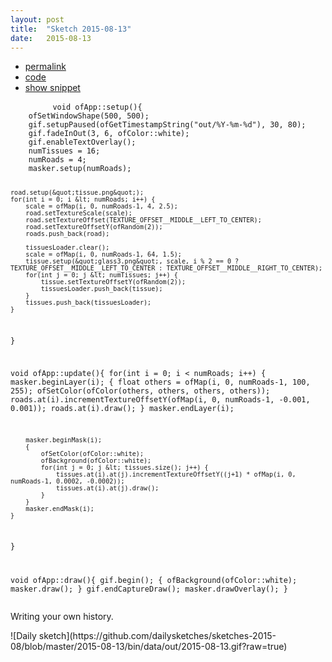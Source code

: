 ```yaml
---
layout: post
title:  "Sketch 2015-08-13"
date:   2015-08-13
---
```

<div class="code">
    <ul>
		<li><a href="{% post_url 2015-08-13-sketch %}">permalink</a></li>
		<li><a href="https://github.com/dailysketches/sketches-2015-08/tree/master/2015-08-13">code</a></li>
		<li><a href="#" class="snippet-button">show snippet</a></li>
	</ul>
    <pre class="snippet">
        <code class="cpp">void ofApp::setup(){
    ofSetWindowShape(500, 500);
    gif.setupPaused(ofGetTimestampString(&quot;out/%Y-%m-%d&quot;), 30, 80);
    gif.fadeInOut(3, 6, ofColor::white);
    gif.enableTextOverlay();
    numTissues = 16;
    numRoads = 4;
    masker.setup(numRoads);

    road.setup(&quot;tissue.png&quot;);
    for(int i = 0; i &lt; numRoads; i++) {
        scale = ofMap(i, 0, numRoads-1, 4, 2.5);
        road.setTextureScale(scale);
        road.setTextureOffset(TEXTURE_OFFSET__MIDDLE__LEFT_TO_CENTER);
        road.setTextureOffsetY(ofRandom(2));
        roads.push_back(road);

        tissuesLoader.clear();
        scale = ofMap(i, 0, numRoads-1, 64, 1.5);
        tissue.setup(&quot;glass3.png&quot;, scale, i % 2 == 0 ? TEXTURE_OFFSET__MIDDLE__LEFT_TO_CENTER : TEXTURE_OFFSET__MIDDLE__RIGHT_TO_CENTER);
        for(int j = 0; j &lt; numTissues; j++) {
            tissue.setTextureOffsetY(ofRandom(2));
            tissuesLoader.push_back(tissue);
        }
        tissues.push_back(tissuesLoader);
    }
}

void ofApp::update(){
    for(int i = 0; i &lt; numRoads; i++) {
        masker.beginLayer(i);
        {
            float others = ofMap(i, 0, numRoads-1, 100, 255);
            ofSetColor(ofColor(others, others, others, others));
            roads.at(i).incrementTextureOffsetY(ofMap(i, 0, numRoads-1, -0.001, 0.001));
            roads.at(i).draw();
        }
        masker.endLayer(i);
        
        masker.beginMask(i);
        {
            ofSetColor(ofColor::white);
            ofBackground(ofColor::white);
            for(int j = 0; j &lt; tissues.size(); j++) {
                tissues.at(i).at(j).incrementTextureOffsetY((j+1) * ofMap(i, 0, numRoads-1, 0.0002, -0.0002));
                tissues.at(i).at(j).draw();
            }
        }
        masker.endMask(i);
    }
}

void ofApp::draw(){
    gif.begin();
    {
        ofBackground(ofColor::white);
        masker.draw();
    }
    gif.endCaptureDraw();
    masker.drawOverlay();
}</code>
    </pre>
</div>
<p class="description">Writing your own history.</p>
![Daily sketch](https://github.com/dailysketches/sketches-2015-08/blob/master/2015-08-13/bin/data/out/2015-08-13.gif?raw=true)
